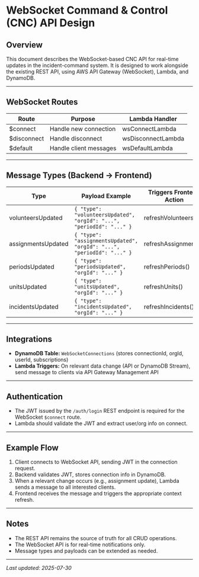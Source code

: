 # WebSocket Command & Control (CNC) API Design

## Overview
This document describes the WebSocket-based CNC API for real-time updates in the incident-command system. It is designed to work alongside the existing REST API, using AWS API Gateway (WebSocket), Lambda, and DynamoDB.

---

## WebSocket Routes

| Route         | Purpose                | Lambda Handler         |
|---------------|------------------------|------------------------|
| $connect      | Handle new connection  | wsConnectLambda        |
| $disconnect   | Handle disconnect      | wsDisconnectLambda     |
| $default      | Handle client messages | wsDefaultLambda        |

---

## Message Types (Backend → Frontend)

| Type                | Payload Example                                      | Triggers Frontend Action         |
|---------------------|------------------------------------------------------|----------------------------------|
| volunteersUpdated   | `{ "type": "volunteersUpdated", "orgId": "...", "periodId": "..." }`     | refreshVolunteers()              |
| assignmentsUpdated  | `{ "type": "assignmentsUpdated", "orgId": "...", "periodId": "..." }`    | refreshAssignments()             |
| periodsUpdated      | `{ "type": "periodsUpdated", "orgId": "..." }`                  | refreshPeriods()                 |
| unitsUpdated        | `{ "type": "unitsUpdated", "orgId": "..." }`                    | refreshUnits()                   |
| incidentsUpdated    | `{ "type": "incidentsUpdated", "orgId": "..." }`                | refreshIncidents()               |

---

## Integrations

- **DynamoDB Table:** `WebSocketConnections` (stores connectionId, orgId, userId, subscriptions)
- **Lambda Triggers:** On relevant data change (API or DynamoDB Stream), send message to clients via API Gateway Management API

---

## Authentication

- The JWT issued by the `/auth/login` REST endpoint is required for the WebSocket `$connect` route.
- Lambda should validate the JWT and extract user/org info on connect.

---

## Example Flow

1. Client connects to WebSocket API, sending JWT in the connection request.
2. Backend validates JWT, stores connection info in DynamoDB.
3. When a relevant change occurs (e.g., assignment update), Lambda sends a message to all interested clients.
4. Frontend receives the message and triggers the appropriate context refresh.

---

## Notes
- The REST API remains the source of truth for all CRUD operations.
- The WebSocket API is for real-time notifications only.
- Message types and payloads can be extended as needed.

---

_Last updated: 2025-07-30_
